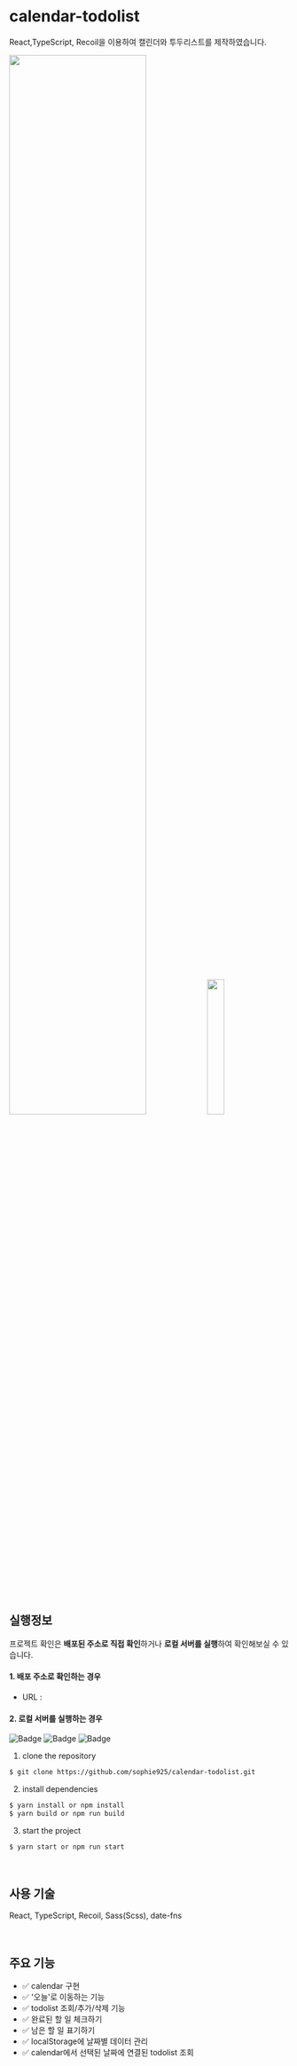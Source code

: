 # calendar-todolist

React,TypeScript, Recoil을 이용하여 캘린더와 투두리스트를 제작하였습니다.

<img src="https://github.com/sophie925/calendar-todolist/assets/89984685/cc4ee05c-6f23-4e54-a8fc-5dc30f06986c" width="70%" />
<img src="https://github.com/sophie925/calendar-todolist/assets/89984685/4e82f730-b469-4484-8a78-3a45507a5686" width="25%" />

<br><br>

## 실행정보
프로젝트 확인은 **배포된 주소로 직접 확인**하거나 **로컬 서버를 실행**하여 확인해보실 수 있습니다.

#### 1. 배포 주소로 확인하는 경우

- URL : 

#### 2. 로컬 서버를 실행하는 경우

![Badge](https://img.shields.io/badge/typescript-v4.4.2-blue.svg)
![Badge](https://img.shields.io/badge/react-v18.2.0-orange.svg)
![Badge](https://img.shields.io/badge/recoil-v0.7.7-green.svg)

 1. clone the repository
  ``` bash
  $ git clone https://github.com/sophie925/calendar-todolist.git
  ```
  2. install dependencies
  ``` bash
  $ yarn install or npm install
  $ yarn build or npm run build
  ```
  3. start the project
  ``` bash
  $ yarn start or npm run start
  ```

<br>

## 사용 기술
React, TypeScript, Recoil, Sass(Scss), date-fns

<br>

## 주요 기능
- ✅ calendar 구현
- ✅ '오늘'로 이동하는 기능
- ✅ todolist 조회/추가/삭제 기능
- ✅ 완료된 할 일 체크하기
- ✅ 남은 할 일 표기하기
- ✅ localStorage에 날짜별 데이터 관리
- ✅ calendar에서 선택된 날짜에 연결된 todolist 조회

<br>

